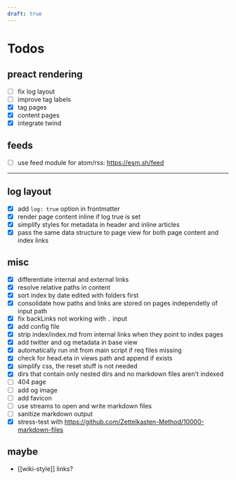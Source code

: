```yaml
---
draft: true
---
```


# Todos

## preact rendering

- [ ] fix log layout
- [ ] improve tag labels
- [x] tag pages
- [x] content pages
- [x] integrate twind

## feeds

- [ ] use feed module for atom/rss: https://esm.sh/feed

---

## log layout

- [x] add `log: true` option in frontmatter
- [x] render page content inline if log true is set
- [x] simplify styles for metadata in header and inline articles
- [x] pass the same data structure to page view for both page content and index
      links

## misc

- [x] differentiate internal and external links
- [x] resolve relative paths in content
- [x] sort index by date edited with folders first
- [x] consolidate how paths and links are stored on pages independetly of input
      path
- [x] fix backLinks not working with `.` input
- [x] add config file
- [x] strip index/index.md from internal links when they point to index pages
- [x] add twitter and og metadata in base view
- [x] automatically run init from main script if req files missing
- [x] check for head.eta in views path and append if exists
- [x] simplify css, the reset stuff is not needed
- [x] dirs that contain only nested dirs and no markdown files aren't indexed
- [ ] 404 page
- [ ] add og image
- [ ] add favicon
- [ ] use streams to open and write markdown files
- [ ] sanitize markdown output
- [x] stress-test with
      https://github.com/Zettelkasten-Method/10000-markdown-files

## maybe

- [[wiki-style]] links?
